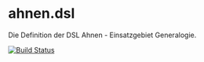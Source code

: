 # ahnen.dsl
Die Definition der DSL Ahnen - Einsatzgebiet Generalogie.

[![Build Status](https://travis-ci.org/FunThomas424242/ahnen.dsl.svg?branch=master)](https://travis-ci.org/FunThomas424242/ahnen.dsl)